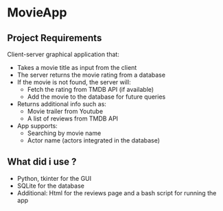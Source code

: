 # MovieApp

## Project Requirements

Client-server graphical application that:
- Takes a movie title as input from the client
- The server returns the movie rating from a database
- If the movie is not found, the server will:
    - Fetch the rating from TMDB API (if available)
    - Add the movie to the database for future queries
- Returns additional info such as:
    - Movie trailer from Youtube
    - A list of reviews from TMDB API
- App supports:
    - Searching by movie name
    - Actor name (actors integrated in the database)

## What did i use ?
- Python, tkinter for the GUI
- SQLite for the database
- Additional: Html for the reviews page and a bash script for running the app


